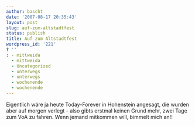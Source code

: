 ```yaml
---
author: bascht
date: '2007-08-17 20:35:43'
layout: post
slug: auf-zum-altstadtfest
status: publish
title: Auf zum Altstadtfest
wordpress_id: '221'
? ''
: - mittweida
  - mittweida
  - Uncategorized
  - unterwegs
  - unterwegs
  - wochenende
  - wochenende
---
```


Eigentlich wäre ja heute Today-Forever in Hohenstein angesagt, die
wurden aber auf morgen verlegt - also gibts erstmal keinen Grund
mehr, zwei Tage zum VoA zu fahren. Wenn jemand mitkommen will,
bimmelt mich an!!


